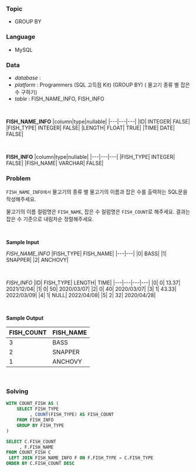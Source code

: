 ### Topic
- GROUP BY
  
### Language
- MySQL

### Data
- *database* : 
- *platform* : Programmers (SQL 고득점 Kit) (GROUP BY) (
물고기 종류 별 잡은 수 구하기)
- *table* : FISH_NAME_INFO, FISH_INFO

<br>

**FISH_NAME_INFO**
|column|type|nullable|
|---|---|---|
|ID|	INTEGER|	FALSE|
|FISH_TYPE|	INTEGER|	FALSE|
|LENGTH|	FLOAT|	TRUE|
|TIME|	DATE|	FALSE|

<br>

**FISH_INFO**
|column|type|nullable|
|---|---|---|
|FISH_TYPE|	INTEGER|	FALSE|
|FISH_NAME|	VARCHAR|	FALSE|


### Problem
`FISH_NAME_INFO에서` 물고기의 종류 별 물고기의 이름과 잡은 수를 출력하는 SQL문을 작성해주세요.

물고기의 이름 컬럼명은 `FISH_NAME`, 잡은 수 컬럼명은 `FISH_COUNT`로 해주세요.
결과는 잡은 수 기준으로 내림차순 정렬해주세요.

<br>

**Sample Input**

*FISH_NAME_INFO*
|FISH_TYPE|	FISH_NAME|
|---|---|
|0|	BASS|
|1|	SNAPPER|
|2|	ANCHOVY|

<br>

*FISH_INFO*
|ID|	FISH_TYPE|	LENGTH|	TIME|
|---|---|---|---|
|0|	0|	13.37|	2021/12/04|
|1|	0|	50|	2020/03/07|
|2|	0|	40|	2020/03/07|
|3|	1|	43.33|	2022/03/09|
|4|	1|	NULL|	2022/04/08|
|5|	2|	32|	2020/04/28|

<br>

**Sample Output**

|FISH_COUNT|	FISH_NAME|
|---|---|
|3|	BASS|
|2|	SNAPPER|
|1|	ANCHOVY|

<br>

### Solving

```sql
WITH COUNT_FISH AS (
    SELECT FISH_TYPE
         , COUNT(FISH_TYPE) AS FISH_COUNT
    FROM FISH_INFO
    GROUP BY FISH_TYPE
)

SELECT C.FISH_COUNT
     , F.FISH_NAME
FROM COUNT_FISH C
 LEFT JOIN FISH_NAME_INFO F ON F.FISH_TYPE = C.FISH_TYPE 
ORDER BY C.FISH_COUNT DESC
```
